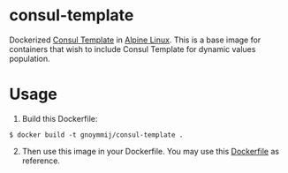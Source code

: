 # consul-template

Dockerized [Consul Template](https://github.com/hashicorp/consul-template) in [Alpine Linux](https://www.alpinelinux.org/). This is a base image for containers that wish to include Consul Template for dynamic values population.

# Usage

1. Build this Dockerfile:

```console
$ docker build -t gnoymmij/consul-template .
```

2. Then use this image in your Dockerfile. You may use this [Dockerfile](https://github.com/gnoymmij/whale/tree/master/consul-template/nginx/alpine) as reference.

